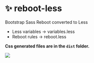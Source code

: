 # ✨ reboot-less
Bootstrap Sass Reboot converted to Less

* Less variables -> variables.less
* Reboot rules -> reboot.less

**Css generated files are in the `dist` folder.**

![](https://media.giphy.com/media/3o7TKU8RvQuomFfUUU/giphy.gif)
